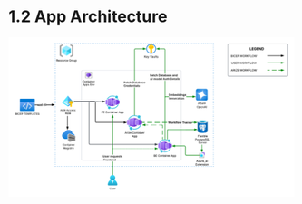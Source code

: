 # 1.2 App Architecture

![solution-accelerator-architecture](../img/solution-accelerator-architecture.png)
